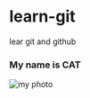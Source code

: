 # learn-git
lear git and github

### My name is CAT
![my photo](https://www.alleycat.org/wp-content/uploads/2019/03/FELV-cat.jpg)
